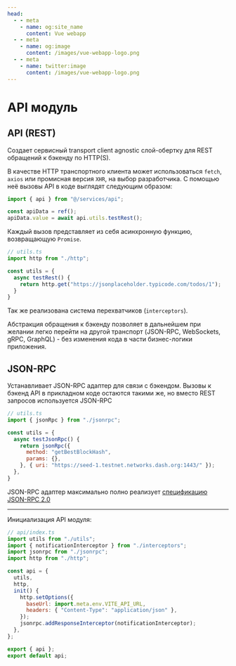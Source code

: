 ```yaml
---
head:
  - - meta
    - name: og:site_name
      content: Vue webapp
  - - meta
    - name: og:image
      content: /images/vue-webapp-logo.png
  - - meta
    - name: twitter:image
      content: /images/vue-webapp-logo.png
---
```


# API модуль

## API (REST)


Создает сервисный transport client agnostic слой-обертку для REST обращений к бэкенду по HTTP(S). 


В качестве HTTP транспортного клиента может использоваться `fetch`, `axios` или промисная версия `XHR`, на выбор разработчика. С помощью неё вызовы API в коде выглядят следующим образом:

```js
import { api } from "@/services/api";

const apiData = ref();
apiData.value = await api.utils.testRest();
```

Каждый вызов представляет из себя асинхронную функцию, возвращающую `Promise`.

```js
// utils.ts
import http from "./http";

const utils = {
  async testRest() {
    return http.get("https://jsonplaceholder.typicode.com/todos/1");
  }
}
```

Так же реализована система перехватчиков (`interceptors`).

Абстракция обращения к бэкенду позволяет в дальнейшем при желании легко перейти на другой транспорт (JSON-RPC, WebSockets, gRPC, GraphQL) - без изменения кода в части бизнес-логики приложения.


## JSON-RPC

Устанавливает JSON-RPC адаптер для связи с бэкендом. Вызовы к бэкенд API в прикладном коде остаются такими же, но вместо REST запросов используется JSON-RPC

```js
// utils.ts
import { jsonRpc } from "./jsonrpc";

const utils = {
  async testJsonRpc() {
    return jsonRpc({
      method: "getBestBlockHash",
      params: {},
    }, { uri: "https://seed-1.testnet.networks.dash.org:1443/" });
  },
}
```

JSON-RPC адаптер максимально полно реализует [спецификацию JSON-RPC 2.0](https://www.jsonrpc.org/)

------

Инициализация API модуля:

```js
// api/index.ts
import utils from "./utils";
import { notificationInterceptor } from "./interceptors";
import jsonrpc from "./jsonrpc";
import http from "./http";

const api = {
  utils,
  http,
  init() {
    http.setOptions({
      baseUrl: import.meta.env.VITE_API_URL,
      headers: { "Content-Type": "application/json" },
    });
    jsonrpc.addResponseInterceptor(notificationInterceptor);
  },
};

export { api };
export default api;
```